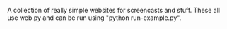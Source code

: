 A collection of really simple websites for screencasts and stuff. These all use web.py and can be run using "python run-example.py".
